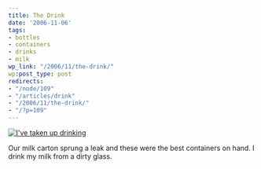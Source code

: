 ```yaml
---
title: The Drink
date: '2006-11-06'
tags:
- bottles
- containers
- drinks
- milk
wp_link: "/2006/11/the-drink/"
wp:post_type: post
redirects:
- "/node/109"
- "/articles/drink"
- "/2006/11/the-drink/"
- "/?p=109"
---
```


[ ![I've taken up drinking](http://static.flickr.com/116/289669879_a9cbdc16a1.jpg) ](http://www.flickr.com/photos/bensheldon/289669879/ "Photo Sharing")

Our milk carton sprung a leak and these were the best containers on hand. I drink my milk from a dirty glass.
